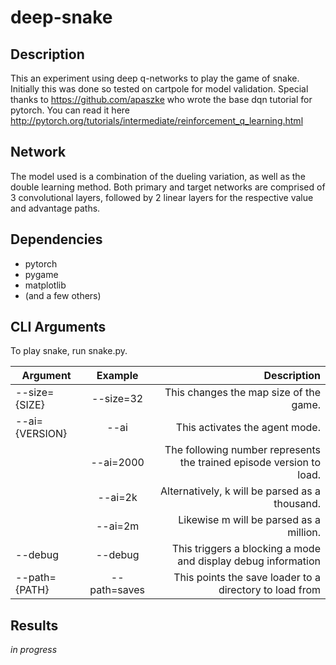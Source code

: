 # deep-snake 

## Description 
This an experiment using deep q-networks to play the game of snake.
Initially this was done so tested on cartpole for model validation.
Special thanks to https://github.com/apaszke who wrote the base dqn tutorial for pytorch.
You can read it here http://pytorch.org/tutorials/intermediate/reinforcement_q_learning.html

## Network 
The model used is a combination of the dueling variation, as well as the double learning method.
Both primary and target networks are comprised of 3 convolutional layers, followed by 2 linear layers for the respective 
value and advantage paths.

## Dependencies 
* pytorch
* pygame
* matplotlib
* (and a few others)

## CLI Arguments
To play snake, run snake.py. 

| Argument        | Example       | Description                                                           |
| ----------------|:-------------:| ---------------------------------------------------------------------:|
| --size={SIZE}   | --size=32     | This changes the map size of the game.                                |
| --ai={VERSION}  | --ai          | This activates the agent mode.                                        |
|                 | --ai=2000     | The following number represents the trained episode version to load.  |
|                 | --ai=2k       | Alternatively, k will be parsed as a thousand.                        |
|                 | --ai=2m       | Likewise m will be parsed as a million.                               |
| --debug         | --debug       | This triggers a blocking a mode and display debug information         |
| --path={PATH}   | --path=saves  | This points the save loader to a directory to load from               |

## Results 
*in progress*
